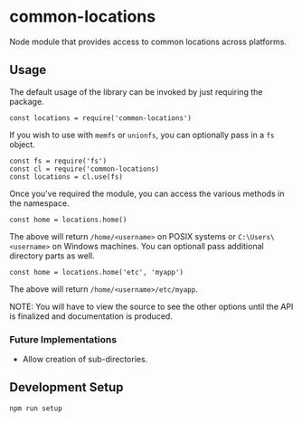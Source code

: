# common-locations

Node module that provides access to common locations across platforms.

## Usage

The default usage of the library can be invoked by just requiring the package.

```
const locations = require('common-locations')
```

If you wish to use with `memfs` or `unionfs`, you can optionally pass in a `fs` object.

```
const fs = require('fs')
const cl = require('common-locations)
const locations = cl.use(fs)
```

Once you've required the module, you can access the various methods in the namespace.

```
const home = locations.home()
```

The above will return `/home/<username>` on POSIX systems or `C:\Users\<username>` on Windows machines.
You can optionall pass additional directory parts as well.

```
const home = locations.home('etc', 'myapp')
```

The above will return `/home/<username>/etc/myapp`.

NOTE: You will have to view the source to see the other options until the API is finalized and documentation
is produced.

### Future Implementations

- Allow creation of sub-directories.

## Development Setup
```
npm run setup
```